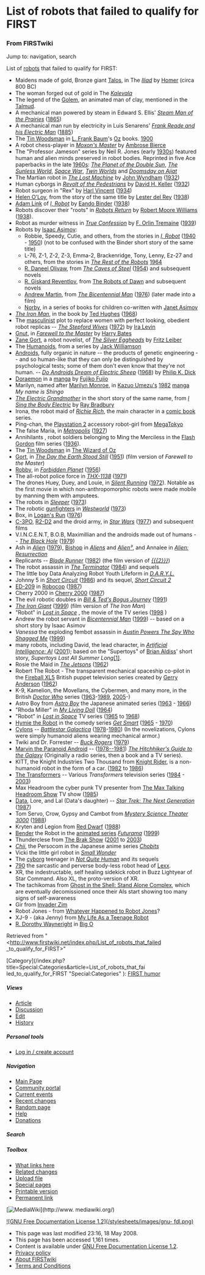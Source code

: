 # List of robots that failed to qualify for FIRST

### From FIRSTwiki

Jump to: navigation, search

List of [robots](/index.php/Robot "Robot" ) that failed to qualify for FIRST:

  * Maidens made of gold, Bronze giant [Talos](http://www.wikipedia.org/wiki/Talos "wikipedia:Talos" ), in The _[Iliad](http://www.wikipedia.org/wiki/Iliad "wikipedia:Iliad" )_ by [Homer](http://www.wikipedia.org/wiki/Homer "wikipedia:Homer" ) (circa 800 BC) 
  * The woman forged out of gold in The _[Kalevala](http://www.wikipedia.org/wiki/Kalevala "wikipedia:Kalevala" )_
  * The legend of the [Golem](http://www.wikipedia.org/wiki/Golem "wikipedia:Golem" ), an animated man of clay, mentioned in the [Talmud](http://www.wikipedia.org/wiki/Talmud "wikipedia:Talmud" ). 
  * A mechanical man powered by steam in Edward S. Ellis' _[Steam Man of the Prairies](http://www.wikipedia.org/wiki/Steam_Man_of_the_Prairies "wikipedia:Steam_Man_of_the_Prairies" )_ ([1865](http://www.wikipedia.org/wiki/1865 "wikipedia:1865" )) 
  * A mechanical man run by electricity in Luis Senarens' _[Frank Reade and his Electric Man](http://www.wikipedia.org/wiki/Frank_Reade_and_his_Electric_Man "wikipedia:Frank_Reade_and_his_Electric_Man" )_ ([1885](http://www.wikipedia.org/wiki/1885 "wikipedia:1885" )) 
  * The [Tin Woodsman](http://www.wikipedia.org/wiki/Tin_Woodsman "wikipedia:Tin_Woodsman" ) in [L. Frank Baum](http://www.wikipedia.org/wiki/L._Frank_Baum "wikipedia:L._Frank_Baum" )'s [Oz](http://www.wikipedia.org/wiki/The_Oz_Books "wikipedia:The_Oz_Books" ) books. [1900](http://www.wikipedia.org/wiki/1900 "wikipedia:1900" )
  * A robot chess-player in _[Moxon's Master](http://www.wikipedia.org/wiki/Moxon%27s_Master "wikipedia:Moxon's_Master" )_ by [Ambrose Bierce](http://www.wikipedia.org/wiki/Ambrose_Bierce "wikipedia:Ambrose_Bierce" )
  * The "Professor Jameson" series by Neil R. Jones (early [1930s](http://www.wikipedia.org/wiki/1930s "wikipedia:1930s" )) featured human and alien minds preserved in robot bodies. Reprinted in five Ace paperbacks in the late [1960s](http://www.wikipedia.org/wiki/1960s "wikipedia:1960s" ): _[The Planet of the Double Sun](http://www.wikipedia.org/wiki/The_Planet_of_the_Double_Sun "wikipedia:The_Planet_of_the_Double_Sun" )_, _[The Sunless World](http://www.wikipedia.org/wiki/The_Sunless_World "wikipedia:The_Sunless_World" )_, _[Space War](http://www.wikipedia.org/wiki/Space_War "wikipedia:Space_War" )_, _[Twin Worlds](http://www.wikipedia.org/wiki/Twin_Worlds "wikipedia:Twin_Worlds" )_ and _[Doomsday on Ajiat](http://www.wikipedia.org/wiki/Doomsday_on_Ajiat "wikipedia:Doomsday_on_Ajiat" )_
  * The Martian robot in _[The Lost Machine](http://www.wikipedia.org/wiki/The_Lost_Machine "wikipedia:The_Lost_Machine" )_ by [John Wyndham](http://www.wikipedia.org/wiki/John_Wyndham "wikipedia:John_Wyndham" ) ([1932](http://www.wikipedia.org/wiki/1932 "wikipedia:1932" )) 
  * Human cyborgs in _[Revolt of the Pedestrians](http://www.wikipedia.org/wiki/Revolt_of_the_Pedestrians "wikipedia:Revolt_of_the_Pedestrians" )_ by [David H. Keller](http://www.wikipedia.org/wiki/David_H._Keller "wikipedia:David_H._Keller" ) ([1932](http://www.wikipedia.org/wiki/1932 "wikipedia:1932" )) 
  * Robot surgeon in "Rex" by [Harl Vincent](http://www.wikipedia.org/wiki/Harl_Vincent "wikipedia:Harl_Vincent" ) ([1934](http://www.wikipedia.org/wiki/1934 "wikipedia:1934" )) 
  * [Helen O'Loy](http://www.wikipedia.org/wiki/Helen_O%27Loy "wikipedia:Helen_O'Loy" ), from the story of the same title by [Lester del Rey](http://www.wikipedia.org/wiki/Lester_del_Rey "wikipedia:Lester_del_Rey" ) ([1938](http://www.wikipedia.org/wiki/1938 "wikipedia:1938" )) 
  * [Adam Link](http://www.wikipedia.org/wiki/Adam_Link "wikipedia:Adam_Link" ) of _[I, Robot](http://www.wikipedia.org/wiki/I%2C_Robot "wikipedia:I,_Robot" )_ by [Eando Binder](http://www.wikipedia.org/wiki/Eando_Binder "wikipedia:Eando_Binder" ) ([1938](http://www.wikipedia.org/wiki/1938 "wikipedia:1938" )) 
  * Robots discover their "roots" in _[Robots Return](http://www.wikipedia.org/wiki/Robots_Return "wikipedia:Robots_Return" )_ by [Robert Moore Williams](http://www.wikipedia.org/wiki/Robert_Moore_Williams "wikipedia:Robert_Moore_Williams" ) ([1938](http://www.wikipedia.org/wiki/1938 "wikipedia:1938" )). 
  * Robot as murder witness in _[True Confession](http://www.wikipedia.org/wiki/True_Confession "wikipedia:True_Confession" )_ by [F. Orlin Tremaine](http://www.wikipedia.org/wiki/F._Orlin_Tremaine "wikipedia:F._Orlin_Tremaine" ) ([1939](http://www.wikipedia.org/wiki/1939 "wikipedia:1939" )) 
  * Robots by [Isaac Asimov](http://www.wikipedia.org/wiki/Isaac_Asimov "wikipedia:Isaac_Asimov" ): 
    * Robbie, Speedy, Cutie, and others, from the stories in _[I, Robot](http://www.wikipedia.org/wiki/I%2C_Robot "wikipedia:I,_Robot" )_ ([1940](http://www.wikipedia.org/wiki/1940 "wikipedia:1940" ) \- [1950](http://www.wikipedia.org/wiki/1950 "wikipedia:1950" )) (not to be confused with the Binder short story of the same title) 
    * L-76, Z-1, Z-2, Z-3, Emma-2, Brackenridge, Tony, Lenny, Ez-27 and others, from the stories in _[The Rest of the Robots](http://www.wikipedia.org/wiki/The_Rest_of_the_Robots "wikipedia:The_Rest_of_the_Robots" )_ [1964](http://www.wikipedia.org/wiki/1964 "wikipedia:1964" )
    * [R. Daneel Olivaw](http://www.wikipedia.org/wiki/R._Daneel_Olivaw "wikipedia:R._Daneel_Olivaw" ), from _[The Caves of Steel](http://www.wikipedia.org/wiki/The_Caves_of_Steel "wikipedia:The_Caves_of_Steel" )_ ([1954](http://www.wikipedia.org/wiki/1954 "wikipedia:1954" )) and subsequent novels 
    * [R. Giskard Reventlov](http://www.wikipedia.org/wiki/R._Giskard_Reventlov "wikipedia:R._Giskard_Reventlov" ), from [The Robots of Dawn](http://www.wikipedia.org/wiki/The_Robots_of_Dawn "wikipedia:The_Robots_of_Dawn" ) and subsequent novels 
    * [Andrew Martin](http://www.wikipedia.org/wiki/Andrew_Martin "wikipedia:Andrew_Martin" ), from _[The Bicentennial Man](http://www.wikipedia.org/wiki/The_Bicentennial_Man "wikipedia:The_Bicentennial_Man" )_ ([1976](http://www.wikipedia.org/wiki/1976 "wikipedia:1976" )) (later made into a film) 
    * [Norby](http://www.wikipedia.org/wiki/Norby "wikipedia:Norby" ), in a series of books for children co-written with [Janet Asimov](http://www.wikipedia.org/wiki/Janet_Asimov "wikipedia:Janet_Asimov" )
  * _[The Iron Man](http://www.wikipedia.org/wiki/The_Iron_Man "wikipedia:The_Iron_Man" )_, in the book by [Ted Hughes](http://www.wikipedia.org/wiki/Ted_Hughes "wikipedia:Ted_Hughes" ) ([1968](http://www.wikipedia.org/wiki/1968 "wikipedia:1968" )) 
  * The [masculinist](http://www.wikipedia.org/wiki/masculism "wikipedia:masculism" ) plot to replace women with perfect looking, obedient robot replicas -- _[The Stepford Wives](http://www.wikipedia.org/wiki/The_Stepford_Wives "wikipedia:The_Stepford_Wives" )_ ([1972](http://www.wikipedia.org/wiki/1972 "wikipedia:1972" )) by [Ira Levin](http://www.wikipedia.org/wiki/Ira_Levin "wikipedia:Ira_Levin" )
  * [Gnut](http://www.wikipedia.org/wiki/Gnut "wikipedia:Gnut" ), in _[Farewell to the Master](http://www.wikipedia.org/wiki/Farewell_to_the_Master "wikipedia:Farewell_to_the_Master" )_ by [Harry Bates](http://www.wikipedia.org/wiki/Harry_Bates "wikipedia:Harry_Bates" )
  * [Zane Gort](http://www.wikipedia.org/wiki/Zane_Gort "wikipedia:Zane_Gort" ), a robot novelist, of _[The Silver Eggheads](http://www.wikipedia.org/wiki/The_Silver_Eggheads "wikipedia:The_Silver_Eggheads" )_ by [Fritz Leiber](http://www.wikipedia.org/wiki/Fritz_Leiber "wikipedia:Fritz_Leiber" )
  * The [Humanoids](http://www.wikipedia.org/wiki/Humanoid "wikipedia:Humanoid" ), from a series by [Jack Williamson](http://www.wikipedia.org/wiki/Jack_Williamson "wikipedia:Jack_Williamson" )
  * [Androids](http://www.wikipedia.org/wiki/Android "wikipedia:Android" ), fully organic in nature -- the products of genetic engineering -- and so human-like that they can only be distinguished by psychological tests; some of them don't even know that they're not human. -- _[Do Androids Dream of Electric Sheep](http://www.wikipedia.org/wiki/Do_Androids_Dream_of_Electric_Sheep "wikipedia:Do_Androids_Dream_of_Electric_Sheep" )_ ([1968](http://www.wikipedia.org/wiki/1968 "wikipedia:1968" )) by [Philip K. Dick](http://www.wikipedia.org/wiki/Philip_K._Dick "wikipedia:Philip_K._Dick" )
  * [Doraemon](http://www.wikipedia.org/wiki/Doraemon "wikipedia:Doraemon" ) in a [manga](http://www.wikipedia.org/wiki/manga "wikipedia:manga" ) by [Fujiko Fujio](http://www.wikipedia.org/wiki/Fujiko_Fujio "wikipedia:Fujiko_Fujio" )
  * Marilyn, named after [Marilyn Monroe](http://www.wikipedia.org/wiki/Marilyn_Monroe "wikipedia:Marilyn_Monroe" ), in [Kazuo Umezu's](http://www.wikipedia.org/wiki/Kazuo_Umezu "wikipedia:Kazuo_Umezu" ) [1982](http://www.wikipedia.org/wiki/1982 "wikipedia:1982" ) [manga](http://www.wikipedia.org/wiki/manga "wikipedia:manga" ) _My name is Shingo_
  * _[The Electric Grandmother](http://www.wikipedia.org/wiki/The_Electric_Grandmother "wikipedia:The_Electric_Grandmother" )_ in the short story of the same name, from _[I Sing the Body Electric](http://www.wikipedia.org/wiki/I_Sing_the_Body_Electric "wikipedia:I_Sing_the_Body_Electric" )_ by [Ray Bradbury](http://www.wikipedia.org/wiki/Ray_Bradbury "wikipedia:Ray_Bradbury" )
  * Irona, the robot maid of _[Richie Rich](http://www.wikipedia.org/wiki/Richie_Rich "wikipedia:Richie_Rich" )_, the main character in a [comic book](http://www.wikipedia.org/wiki/comic_book "wikipedia:comic_book" ) series. 
  * Ping-chan, the [Playstation 2](http://www.wikipedia.org/wiki/Playstation_2 "wikipedia:Playstation_2" ) accessory robot-girl from [MegaTokyo](http://www.wikipedia.org/wiki/MegaTokyo "wikipedia:MegaTokyo" )
  * The false Maria, in _[Metropolis](http://www.wikipedia.org/wiki/Metropolis_%281927_movie%29 "wikipedia:Metropolis_\(1927_movie\)" )_ ([1927](http://www.wikipedia.org/wiki/1927 "wikipedia:1927" )) 
  * Annihilants , robot soldiers belonging to Ming the Merciless in the [Flash Gordon](http://www.wikipedia.org/wiki/Flash_Gordon "wikipedia:Flash_Gordon" ) film series ([1936](http://www.wikipedia.org/wiki/1936 "wikipedia:1936" )). 
  * The [Tin Woodsman](http://www.wikipedia.org/wiki/Tin_Woodsman "wikipedia:Tin_Woodsman" ) in [The Wizard of Oz](http://www.wikipedia.org/wiki/The_Wizard_of_Oz_%281939_movie%29 "wikipedia:The_Wizard_of_Oz_\(1939_movie\)" )
  * [Gort](http://www.wikipedia.org/wiki/Gort "wikipedia:Gort" ), in _[The Day the Earth Stood Still](http://www.wikipedia.org/wiki/The_Day_the_Earth_Stood_Still "wikipedia:The_Day_the_Earth_Stood_Still" )_ ([1951](http://www.wikipedia.org/wiki/1951 "wikipedia:1951" )) (film version of _Farewell to the Master_) 
  * [Robby](http://www.wikipedia.org/wiki/Robby_the_Robot "wikipedia:Robby_the_Robot" ), in _[Forbidden Planet](http://www.wikipedia.org/wiki/Forbidden_Planet "wikipedia:Forbidden_Planet" )_ ([1956](http://www.wikipedia.org/wiki/1956 "wikipedia:1956" )) 
  * The all-robot police force in _[THX-1138](http://www.wikipedia.org/wiki/THX-1138 "wikipedia:THX-1138" )_ ([1971](http://www.wikipedia.org/wiki/1971 "wikipedia:1971" )) 
  * The drones Huey, Duey, and Louie, in _[Silent Running](http://www.wikipedia.org/wiki/Silent_Running "wikipedia:Silent_Running" )_ ([1972](http://www.wikipedia.org/wiki/1972 "wikipedia:1972" )). Notable as the first movie in which non-anthropomorphic robots were made mobile by manning them with amputees. 
  * The robots in _[Sleeper](http://www.wikipedia.org/wiki/Sleeper_%28movie%29 "wikipedia:Sleeper_\(movie\)" )_ ([1973](http://www.wikipedia.org/wiki/1973 "wikipedia:1973" )) 
  * The robotic [gunfighters](http://www.wikipedia.org/wiki/gunfighter "wikipedia:gunfighter" ) in _[Westworld](http://www.wikipedia.org/wiki/Westworld "wikipedia:Westworld" )_ ([1973](http://www.wikipedia.org/wiki/1973 "wikipedia:1973" )) 
  * Box, in [Logan's Run](http://www.wikipedia.org/wiki/Logan%27s_Run "wikipedia:Logan's_Run" ) ([1976](http://www.wikipedia.org/wiki/1976 "wikipedia:1976" )) 
  * [C-3PO](http://www.wikipedia.org/wiki/C-3PO "wikipedia:C-3PO" ), [R2-D2](http://www.wikipedia.org/wiki/R2-D2 "wikipedia:R2-D2" ) and the droid army, in _[Star Wars](http://www.wikipedia.org/wiki/Star_Wars "wikipedia:Star_Wars" )_ ([1977](http://www.wikipedia.org/wiki/1977 "wikipedia:1977" )) and subsequent films 
  * V.I.N.C.E.N.T, B.O.B, Maximillian and the androids made out of humans -- _[The Black Hole](http://www.wikipedia.org/wiki/The_Black_Hole "wikipedia:The_Black_Hole" )_ ([1979](http://www.wikipedia.org/wiki/1979 "wikipedia:1979" )) 
  * Ash in _[Alien](http://www.wikipedia.org/wiki/Alien_%28movie%29 "wikipedia:Alien_\(movie\)" )_ ([1979](http://www.wikipedia.org/wiki/1979 "wikipedia:1979" )), [Bishop](http://www.wikipedia.org/wiki/Bishop_%28android%29 "wikipedia:Bishop_\(android\)" ) in _[Aliens](http://www.wikipedia.org/wiki/Alien_%28movie%29 "wikipedia:Alien_\(movie\)" )_ and _[Alien³](http://www.wikipedia.org/wiki/Alien%C2%B3 "wikipedia:Alien³" )_, and Annalee in _[Alien: Resurrection](http://www.wikipedia.org/wiki/Alien:_Resurrection "wikipedia:Alien:_Resurrection" )_
  * Replicants -- _[Blade Runner](http://www.wikipedia.org/wiki/Blade_Runner "wikipedia:Blade_Runner" )_ ([1982](http://www.wikipedia.org/wiki/1982 "wikipedia:1982" )) (the film version of _[{{{2}}}](http://www.wikipedia.org/wiki/Do_Androids_Dream_of_Electric_Sheep%3F "wikipedia:Do_Androids_Dream_of_Electric_Sheep?" )_) 
  * The robot assassin in _[The Terminator](http://www.wikipedia.org/wiki/The_Terminator "wikipedia:The_Terminator" )_ ([1984](http://www.wikipedia.org/wiki/1984 "wikipedia:1984" )) and sequels 
  * The little boy Data Analyzing Robot Youth Lifeform in _[D.A.R.Y.L.](http://www.wikipedia.org/wiki/D.A.R.Y.L. "wikipedia:D.A.R.Y.L." )_
  * Johnny 5 in _[Short Circuit](http://www.wikipedia.org/wiki/Short_Circuit "wikipedia:Short_Circuit" )_ ([1986](http://www.wikipedia.org/wiki/1986 "wikipedia:1986" )) and its sequel, _[Short Circuit 2](http://www.wikipedia.org/wiki/Short_Circuit_2 "wikipedia:Short_Circuit_2" )_
  * [ED-209](http://www.wikipedia.org/wiki/ED-209 "wikipedia:ED-209" ) in [Robocop](http://www.wikipedia.org/wiki/Robocop "wikipedia:Robocop" ) ([1987](http://www.wikipedia.org/wiki/1987 "wikipedia:1987" )) 
  * Cherry 2000 in [Cherry 2000](http://www.wikipedia.org/wiki/Cherry_2000 "wikipedia:Cherry_2000" ) ([1987](http://www.wikipedia.org/wiki/1987 "wikipedia:1987" )) 
  * The evil robotic doubles in _[Bill &amp; Ted's Bogus Journey](http://www.wikipedia.org/wiki/Bill_%26_Ted%27s_Bogus_Journey "wikipedia:Bill_&_Ted's_Bogus_Journey" )_ ([1991](http://www.wikipedia.org/wiki/1991 "wikipedia:1991" )) 
  * _[The Iron Giant](http://www.wikipedia.org/wiki/The_Iron_Giant "wikipedia:The_Iron_Giant" )_ ([1999](http://www.wikipedia.org/wiki/1999 "wikipedia:1999" )) (film version of _The Iron Man_) 
  * "Robot" in _[Lost in Space](http://www.wikipedia.org/wiki/Lost_in_Space "wikipedia:Lost_in_Space" )_ , the movie of the TV series ([1998](http://www.wikipedia.org/wiki/1998 "wikipedia:1998" ) ) 
  * Andrew the robot servant in _[Bicentennial Man](http://www.wikipedia.org/wiki/Bicentennial_Man "wikipedia:Bicentennial_Man" )_ ([1999](http://www.wikipedia.org/wiki/1999 "wikipedia:1999" )) -- based on a short story by Isaac Asimov 
  * _Vanessa_ the exploding fembot assassin in _[Austin Powers The Spy Who Shagged Me](http://www.wikipedia.org/wiki/Austin_Powers "wikipedia:Austin_Powers" )_ ([1999](http://www.wikipedia.org/wiki/1999 "wikipedia:1999" )) 
  * many robots, including David, the lead character, in _[Artificial Intelligence: AI](http://www.wikipedia.org/wiki/Artificial_Intelligence:_AI "wikipedia:Artificial_Intelligence:_AI" )_ ([2001](http://www.wikipedia.org/wiki/2001 "wikipedia:2001" )); based on the "Supertoys" of [Brian Aldiss](http://www.wikipedia.org/wiki/Brian_Aldiss "wikipedia:Brian_Aldiss" )' short story, _Supertoys Last All Summer Long_[[1]](http://www.amazon.com/exec/obidos/tg/detail/-/0312280610/002-6426923-4848018?v=glance "http://www.amazon.com/exec/obidos/tg/detail/-/0312280610/002-6426923-4848018?v=glance" ). 
  * Rosie the Maid in _[The Jetsons](http://www.wikipedia.org/wiki/The_Jetsons "wikipedia:The_Jetsons" )_ ([1962](http://www.wikipedia.org/wiki/1962 "wikipedia:1962" )) 
  * Robert The Robot - The transparent mechanical spaceship co-pilot in the [Fireball XL5](http://www.wikipedia.org/wiki/Fireball_XL5 "wikipedia:Fireball_XL5" ) British puppet television series created by [Gerry Anderson](http://www.wikipedia.org/wiki/Gerry_Anderson "wikipedia:Gerry_Anderson" ) ([1962](http://www.wikipedia.org/wiki/1962 "wikipedia:1962" )) 
  * K-9, Kamelion, the Movellans, the Cybermen, and many more, in the British _[Doctor Who](http://www.wikipedia.org/wiki/Doctor_Who "wikipedia:Doctor_Who" )_ series ([1963](http://www.wikipedia.org/wiki/1963 "wikipedia:1963" )-[1989](http://www.wikipedia.org/wiki/1989 "wikipedia:1989" ), [2005](http://www.wikipedia.org/wiki/2005 "wikipedia:2005" )-) 
  * Astro Boy from _[Astro Boy](http://www.wikipedia.org/wiki/Astro_Boy "wikipedia:Astro_Boy" )_ the Japanese animated series ([1963](http://www.wikipedia.org/wiki/1963 "wikipedia:1963" ) \- [1966](http://www.wikipedia.org/wiki/1966 "wikipedia:1966" )) 
  * "Rhoda Miller" in _[My Living Doll](http://www.wikipedia.org/wiki/My_Living_Doll "wikipedia:My_Living_Doll" )_ ([1964](http://www.wikipedia.org/wiki/1964 "wikipedia:1964" )) 
  * "Robot" in _[Lost in Space](http://www.wikipedia.org/wiki/Lost_in_Space "wikipedia:Lost_in_Space" )_ TV series ([1965](http://www.wikipedia.org/wiki/1965 "wikipedia:1965" ) to [1968](http://www.wikipedia.org/wiki/1968 "wikipedia:1968" )) 
  * [Hymie the Robot](http://www.wikipedia.org/wiki/Hymie_the_Robot "wikipedia:Hymie_the_Robot" ) in the comedy series _[Get Smart](http://www.wikipedia.org/wiki/Get_Smart "wikipedia:Get_Smart" )_ ([1965](http://www.wikipedia.org/wiki/1965 "wikipedia:1965" ) \- [1970](http://www.wikipedia.org/wiki/1970 "wikipedia:1970" )) 
  * [Cylons](http://www.wikipedia.org/wiki/Cylons_%28Battlestar_Galactica%29 "wikipedia:Cylons_\(Battlestar_Galactica\)" ) \-- _[Battlestar Galactica](http://www.wikipedia.org/wiki/Battlestar_Galactica "wikipedia:Battlestar_Galactica" )_ ([1978](http://www.wikipedia.org/wiki/1978 "wikipedia:1978" )-[1980](http://www.wikipedia.org/wiki/1980 "wikipedia:1980" )) (In the novelizations, Cylons were simply humanoid aliens wearing mechanical armor.) 
  * Twiki and Dr. Forrester -- _[Buck Rogers](http://www.wikipedia.org/wiki/Buck_Rogers "wikipedia:Buck_Rogers" )_ ([1979](http://www.wikipedia.org/wiki/1979 "wikipedia:1979" )) 
  * [Marvin the Paranoid Android](http://www.wikipedia.org/wiki/Marvin_the_Paranoid_Android "wikipedia:Marvin_the_Paranoid_Android" ) \-- ([1978--1981](http://www.wikipedia.org/wiki/1978--1981 "wikipedia:1978--1981" )) _[The Hitchhiker's Guide to the Galaxy](http://www.wikipedia.org/wiki/The_Hitchhiker%27s_Guide_to_the_Galaxy "wikipedia:The_Hitchhiker's_Guide_to_the_Galaxy" )_ (Originally a radio series, then a book and a TV series). 
  * KITT, the Knight Industries Two Thousand from [Knight Rider](http://www.wikipedia.org/wiki/Knight_Rider "wikipedia:Knight_Rider" ), is a non-humanoid robot in the form of a car. ([1982](http://www.wikipedia.org/wiki/1982 "wikipedia:1982" ) to [1986](http://www.wikipedia.org/wiki/1986 "wikipedia:1986" )) 
  * [The Transformers](http://www.wikipedia.org/wiki/Transformers_%28toyline%29 "wikipedia:Transformers_\(toyline\)" ) \-- Various _Transformers_ television series ([1984](http://www.wikipedia.org/wiki/1984 "wikipedia:1984" ) \- [2003](http://www.wikipedia.org/wiki/2003 "wikipedia:2003" )) 
  * Max Headroom the cyber punk TV presenter from [The Max Talking Headroom Show](http://www.wikipedia.org/wiki/Max_Headroom "wikipedia:Max_Headroom" ) TV show ([1985](http://www.wikipedia.org/wiki/1985 "wikipedia:1985" )) 
  * [Data](http://www.wikipedia.org/wiki/Data_%28Star_Trek%29 "wikipedia:Data_\(Star_Trek\)" ), Lore, and Lal (Data's daughter) -- _[Star Trek: The Next Generation](http://www.wikipedia.org/wiki/Star_Trek:_The_Next_Generation "wikipedia:Star_Trek:_The_Next_Generation" )_ ([1987](http://www.wikipedia.org/wiki/1987 "wikipedia:1987" )) 
  * Tom Servo, Crow, Gypsy and Cambot from _[Mystery Science Theater 3000](http://www.wikipedia.org/wiki/Mystery_Science_Theater_3000 "wikipedia:Mystery_Science_Theater_3000" )_ ([1988](http://www.wikipedia.org/wiki/1988 "wikipedia:1988" )) 
  * Kryten and Legion from [Red Dwarf](http://www.wikipedia.org/wiki/Red_Dwarf_%28television%29 "wikipedia:Red_Dwarf_\(television\)" ) ([1988](http://www.wikipedia.org/wiki/1988 "wikipedia:1988" )) 
  * [Bender](http://www.wikipedia.org/wiki/Bender_Bending_Rodriguez "wikipedia:Bender_Bending_Rodriguez" ) the Robot in the [animated series](http://www.wikipedia.org/wiki/animated_series "wikipedia:animated_series" ) _[Futurama](http://www.wikipedia.org/wiki/Futurama_%28animated_series%29 "wikipedia:Futurama_\(animated_series\)" )_ ([1999](http://www.wikipedia.org/wiki/1999 "wikipedia:1999" )) 
  * Thunderclese from [The Brak Show](http://www.wikipedia.org/wiki/The_Brak_Show "wikipedia:The_Brak_Show" ) ([2001](http://www.wikipedia.org/wiki/2001 "wikipedia:2001" ) to [2003](http://www.wikipedia.org/wiki/2003 "wikipedia:2003" )) 
  * _[Chii](http://www.wikipedia.org/wiki/Chii "wikipedia:Chii" )_, the Persocom in the Japanese anime series _[Chobits](http://www.wikipedia.org/wiki/Chobits "wikipedia:Chobits" )_
  * Vicki the little girl robot in _[Small Wonder](http://www.wikipedia.org/wiki/Small_Wonder "wikipedia:Small_Wonder" )_
  * The [cyborg](http://www.wikipedia.org/wiki/cyborg "wikipedia:cyborg" ) teenager in _[Not Quite Human](http://www.wikipedia.org/wiki/Not_Quite_Human "wikipedia:Not_Quite_Human" )_ and its sequels 
  * [790](http://www.wikipedia.org/wiki/790_%28robot%29 "wikipedia:790_\(robot\)" ) the sarcastic and perverse body-less robot head of [Lexx](http://www.wikipedia.org/wiki/Lexx "wikipedia:Lexx" ). 
  * XR, the indestructable, self healing sidekick robot in Buzz Lightyear of Star Command. Also XL, the proto-version of XR. 
  * The tachikomas from [Ghost in the Shell: Stand Alone Complex](http://www.wikipedia.org/wiki/Ghost_in_the_Shell:_Stand_Alone_Complex "wikipedia:Ghost_in_the_Shell:_Stand_Alone_Complex" ), which are eventually decomissioned once their AIs start showing too many signs of self-awareness 
  * Gir from [Invader Zim](http://www.wikipedia.org/wiki/Invader_Zim "wikipedia:Invader_Zim" )
  * Robot Jones - from [Whatever Happened to Robot Jones](http://www.wikipedia.org/wiki/Whatever_Happened_to_Robot_Jones "wikipedia:Whatever_Happened_to_Robot_Jones" )? 
  * XJ-9 - (aka Jenny) from [My Life As a Teenage Robot](http://www.wikipedia.org/wiki/My_Life_As_a_Teenage_Robot "wikipedia:My_Life_As_a_Teenage_Robot" )
  * [R. Dorothy Wayneright](http://www.wikipedia.org/wiki/R._Dorothy_Wayneright "wikipedia:R._Dorothy_Wayneright" ) in [Big O](http://www.wikipedia.org/wiki/Big_O_%28anime%29 "wikipedia:Big_O_\(anime\)" )

Retrieved from "<http://www.firstwiki.net/index.php/List_of_robots_that_failed
_to_qualify_for_FIRST>"

[Category](/index.php?title=Special:Categories&article=List_of_robots_that_fai
led_to_qualify_for_FIRST "Special:Categories" ): [FIRST
humor](/index.php/Category:FIRST_humor "Category:FIRST humor" )

##### Views

  * [Article](/index.php/List_of_robots_that_failed_to_qualify_for_FIRST)
  * [Discussion](/index.php/Talk:List_of_robots_that_failed_to_qualify_for_FIRST)
  * [Edit](/index.php?title=List_of_robots_that_failed_to_qualify_for_FIRST&action=edit)
  * [History](/index.php?title=List_of_robots_that_failed_to_qualify_for_FIRST&action=history)

##### Personal tools

  * [Log in / create account](/index.php?title=Special:Userlogin&returnto=List_of_robots_that_failed_to_qualify_for_FIRST)

[](/index.php/Main_Page "Main Page" )

##### Navigation

  * [Main Page](/index.php/Main_Page)
  * [Community portal](/index.php/FIRSTwiki:Community_portal)
  * [Current events](/index.php/Current_events)
  * [Recent changes](/index.php/Special:Recentchanges)
  * [Random page](/index.php/Special:Random)
  * [Help](/index.php/Help:Contents)
  * [Donations](/index.php/FIRSTwiki:Site_support)

##### Search



##### Toolbox

  * [What links here](/index.php/Special:Whatlinkshere/List_of_robots_that_failed_to_qualify_for_FIRST)
  * [Related changes](/index.php/Special:Recentchangeslinked/List_of_robots_that_failed_to_qualify_for_FIRST)
  * [Upload file](/index.php/Special:Upload)
  * [Special pages](/index.php/Special:Specialpages)
  * [Printable version](/index.php?title=List_of_robots_that_failed_to_qualify_for_FIRST&printable=yes)
  * [Permanent link](/index.php?title=List_of_robots_that_failed_to_qualify_for_FIRST&oldid=68020)

[![MediaWiki](/skins/common/images/poweredby_mediawiki_88x31.png)](http://www.
mediawiki.org/)

[![GNU Free Documentation License 1.2](/stylesheets/images/gnu-
fdl.png)](http://www.gnu.org/copyleft/fdl.html)

  * This page was last modified 23:16, 18 May 2008.
  * This page has been accessed 1,161 times.
  * Content is available under [GNU Free Documentation License 1.2](http://www.gnu.org/copyleft/fdl.html "http://www.gnu.org/copyleft/fdl.html" ).
  * [Privacy policy](/index.php/FIRSTwiki:Privacy_policy "FIRSTwiki:Privacy policy" )
  * [About FIRSTwiki](/index.php/FIRSTwiki:About "FIRSTwiki:About" )
  * [Terms and Conditions](/index.php/FIRSTwiki:Terms_and_conditions "FIRSTwiki:Terms and conditions" )

